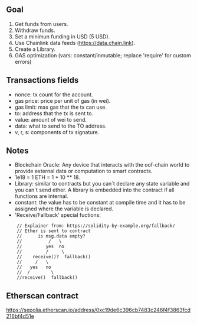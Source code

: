 ## Goal
1. Get funds from users.
2. Withdraw funds.
3. Set a minimun funding in USD (5 USD).
4. Use Chainlink data feeds (https://data.chain.link).
5. Create a Library.
6. GAS optimization (vars: constant/inmutable; replace 'require' for custom errors)

## Transactions fields
* nonce: tx count for the account.
* gas price: price per unit of gas (in wei).
* gas limit: max gas that the tx can use.
* to: address that the tx is sent to.
* value: amount of wei to send.
* data: what to send to the TO address.
* v, r, s: components of tx signature.

## Notes
* Blockchain Oracle: Any device that interacts with the oof-chain world to provide external data or computation to smart contracts.
* 1e18 = 1 ETH = 1 * 10 ** 18.
* Library: similar to contracts but you can´t declare any state variable and you can´t send ether. A library is embedded into the contract if all functions are internal.
* constant: the value has to be constant at compile time and it has to be assigned where the variable is declared.
* 'Receive/Fallback' special fuctions:
```
    // Explainer from: https://solidity-by-example.org/fallback/
    // Ether is sent to contract
    //      is msg.data empty?
    //          /   \ 
    //         yes  no
    //         /     \
    //    receive()?  fallback() 
    //     /   \ 
    //   yes   no
    //  /        \
    //receive()  fallback()
```

## Etherscan contract
https://sepolia.etherscan.io/address/0xc19de6c396cb7483c246f4f3863fcd216bf4d51e
